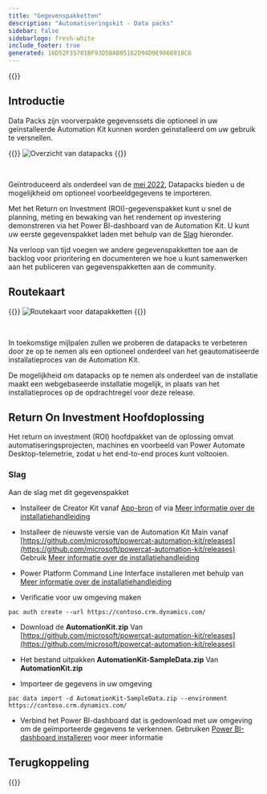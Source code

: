 ```yaml
---
title: "Gegevenspakketten"
description: "Automatiseringskit - Data packs"
sidebar: false
sidebarlogo: fresh-white
include_footer: true
generated: 16D52F35701BF93D5BAB05162D94D9E9866918C6
---
```


{{<toc>}}

## Introductie

Data Packs zijn voorverpakte gegevenssets die optioneel in uw geïnstalleerde Automation Kit kunnen worden geïnstalleerd om uw gebruik te versnellen.

{{<border>}}
![Overzicht van datapacks](https://powercat-automation-kit.azureedge.net/releases/november-2022/DataPacks.svg)
{{</border>}}

<br/>

Geïntroduceerd als onderdeel van de [mei 2022](/nl/releases/november-2022), Datapacks bieden u de mogelijkheid om optioneel voorbeeldgegevens te importeren.

Met het Return on Investment (ROI)-gegevenspakket kunt u snel de planning, meting en bewaking van het rendement op investering demonstreren via het Power BI-dashboard van de Automation Kit. U kunt uw eerste gegevenspakket laden met behulp van de [Slag](/nl#getting-started) hieronder.

Na verloop van tijd voegen we andere gegevenspakketten toe aan de backlog voor prioritering en documenteren we hoe u kunt samenwerken aan het publiceren van gegevenspakketten aan de community.

## Routekaart

{{<border>}}
![Routekaart voor datapakketten](https://powercat-automation-kit.azureedge.net/releases/november-2022/DataPacks-WhatsNext.svg?v=1)
{{</border>}}

<br/>

In toekomstige mijlpalen zullen we proberen de datapacks te verbeteren door ze op te nemen als een optioneel onderdeel van het geautomatiseerde installatieproces van de Automation Kit.

De mogelijkheid om datapacks op te nemen als onderdeel van de installatie maakt een webgebaseerde installatie mogelijk, in plaats van het installatieproces op de opdrachtregel voor deze release.

## Return On Investment Hoofdoplossing

Het return on investment (ROI) hoofdpakket van de oplossing omvat automatiseringsprojecten, machines en voorbeeld van Power Automate Desktop-telemetrie, zodat u het end-to-end proces kunt voltooien.

### Slag

Aan de slag met dit gegevenspakket

- Installeer de Creator Kit vanaf [App-bron](https://appsource.microsoft.com/product/dynamics-365/microsoftpowercatarch.creatorkit1) of via [Meer informatie over de installatiehandleiding](https://learn.microsoft.com/power-platform/guidance/creator-kit/setup)

- Installeer de nieuwste versie van de Automation Kit Main vanaf [https://github.com/microsoft/powercat-automation-kit/releases](https://github.com/microsoft/powercat-automation-kit/releases) Gebruik [Meer informatie over de installatiehandleiding](https://learn.microsoft.com/power-automate/guidance/automation-kit/setup/main)

- Power Platform Command Line Interface installeren met behulp van [Meer informatie over de installatiehandleiding](https://learn.microsoft.com/power-platform/developer/cli/introduction)

- Verificatie voor uw omgeving maken

```pwsh
pac auth create --url https://contoso.crm.dynamics.com/
```

- Download de **AutomationKit.zip** Van [https://github.com/microsoft/powercat-automation-kit/releases](https://github.com/microsoft/powercat-automation-kit/releases)

- Het bestand uitpakken **AutomationKit-SampleData.zip** Van **AutomationKit.zip**

- Importeer de gegevens in uw omgeving

```pwsh
pac data import -d AutomationKit-SampleData.zip --environment https://contoso.crm.dynamics.com/ 
```

- Verbind het Power BI-dashboard dat is gedownload met uw omgeving om de geïmporteerde gegevens te verkennen. Gebruiken [Power BI-dashboard installeren](/nl/get-started/install-powerbi-dashboard) voor meer informatie

## Terugkoppeling

{{<questions name="/content/nl/features/datapacks.json" completed="Bedankt voor het geven van feedback" shownavigationbuttons="false" locale="nl">}}
